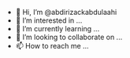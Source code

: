 - 👋 Hi, I’m @abdirizackabdulaahi
- 👀 I’m interested in ...
- 🌱 I’m currently learning ...
- 💞️ I’m looking to collaborate on ...
- 📫 How to reach me ...

<!---
abdirizackabdulaahi/abdirizackabdulaahi is a ✨ special ✨ repository because its `README.md` (this file) appears on your GitHub profile.
You can click the Preview link to take a look at your changes.
--->
